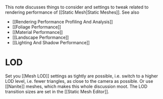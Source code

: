 This note discusses things to consider and settings to tweak related to rendering performance of [[Static Mesh|Static Meshes]].
See also
- [[Rendering Performance Profiling And Analysis]]
- [[Foliage Performance]]
- [[Material Performance]]
- [[Landscape Performance]]
- [[Lighting And Shadow Performance]]


# LOD

Set you [[Mesh LOD]] settings as tightly are possible, i.e. switch to a higher LOD level, i.e. fewer triangles, as close to the camera as possible.
Or use [[Nanite]] meshes, which makes this whole discussion moot.
The LOD transition sizes are set in the [[Static Mesh Editor]].